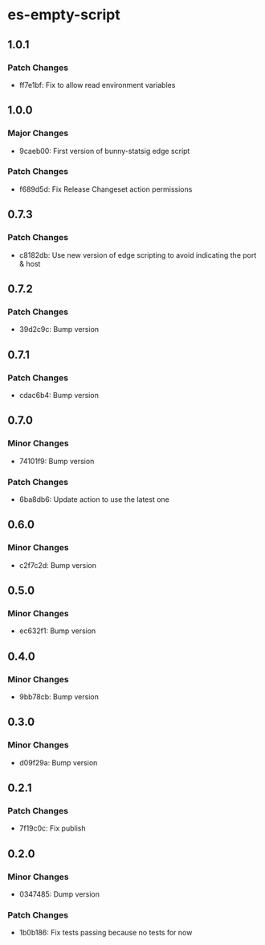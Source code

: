 # es-empty-script

## 1.0.1

### Patch Changes

- ff7e1bf: Fix to allow read environment variables

## 1.0.0

### Major Changes

- 9caeb00: First version of bunny-statsig edge script

### Patch Changes

- f689d5d: Fix Release Changeset action permissions

## 0.7.3

### Patch Changes

- c8182db: Use new version of edge scripting to avoid indicating the port & host

## 0.7.2

### Patch Changes

- 39d2c9c: Bump version

## 0.7.1

### Patch Changes

- cdac6b4: Bump version

## 0.7.0

### Minor Changes

- 74101f9: Bump version

### Patch Changes

- 6ba8db6: Update action to use the latest one

## 0.6.0

### Minor Changes

- c2f7c2d: Bump version

## 0.5.0

### Minor Changes

- ec632f1: Bump version

## 0.4.0

### Minor Changes

- 9bb78cb: Bump version

## 0.3.0

### Minor Changes

- d09f29a: Bump version

## 0.2.1

### Patch Changes

- 7f19c0c: Fix publish

## 0.2.0

### Minor Changes

- 0347485: Dump version

### Patch Changes

- 1b0b186: Fix tests passing because no tests for now
